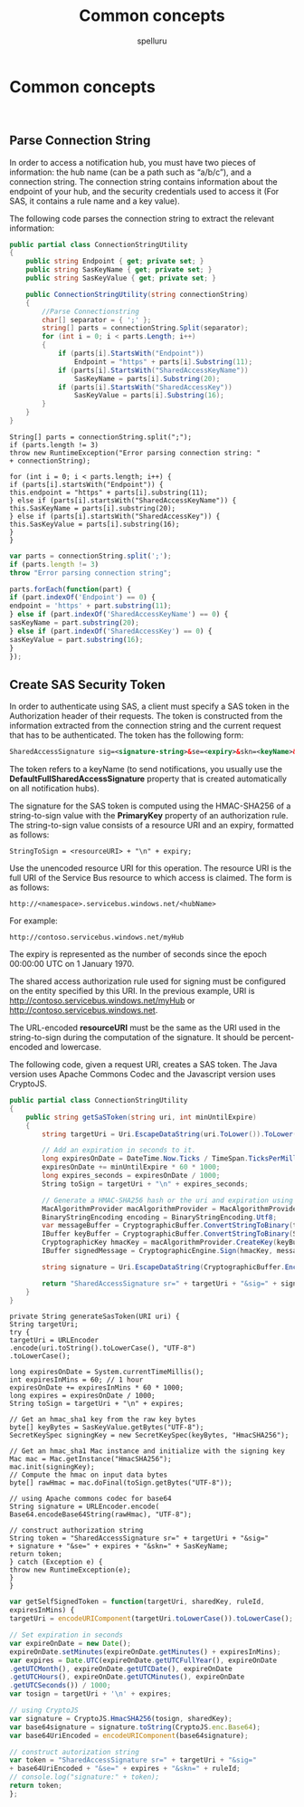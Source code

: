﻿---
title: "Common concepts"
ms.custom: ""
ms.date: "2019-04-05"
ms.prod: "azure"
ms.reviewer: ""
ms.service: "notification-hubs"
ms.suite: ""
ms.tgt_pltfrm: ""
ms.topic: "reference"
author: "spelluru"
ms.author: "spelluru"
manager: "timlt"

---


# Common concepts

 


## Parse Connection String

In order to access a notification hub, you must have two pieces of information: the hub name (can be a path such as “a/b/c”), and a connection string. The connection string contains information about the endpoint of your hub, and the security credentials used to access it (For SAS, it contains a rule name and a key value).

The following code parses the connection string to extract the relevant information:

``` csharp
public partial class ConnectionStringUtility
{
    public string Endpoint { get; private set; }
    public string SasKeyName { get; private set; }
    public string SasKeyValue { get; private set; }

    public ConnectionStringUtility(string connectionString)
    {
        //Parse Connectionstring
        char[] separator = { ';' };
        string[] parts = connectionString.Split(separator);
        for (int i = 0; i < parts.Length; i++)
        {
            if (parts[i].StartsWith("Endpoint"))
                Endpoint = "https" + parts[i].Substring(11);
            if (parts[i].StartsWith("SharedAccessKeyName"))
                SasKeyName = parts[i].Substring(20);
            if (parts[i].StartsWith("SharedAccessKey"))
                SasKeyValue = parts[i].Substring(16);
        }
    }
}
```

    String[] parts = connectionString.split(";");
    if (parts.length != 3)
    throw new RuntimeException("Error parsing connection string: "
    + connectionString);
    
    for (int i = 0; i < parts.length; i++) {
    if (parts[i].startsWith("Endpoint")) {
    this.endpoint = "https" + parts[i].substring(11);
    } else if (parts[i].startsWith("SharedAccessKeyName")) {
    this.SasKeyName = parts[i].substring(20);
    } else if (parts[i].startsWith("SharedAccessKey")) {
    this.SasKeyValue = parts[i].substring(16);
    }
    }

``` javascript
var parts = connectionString.split(';');
if (parts.length != 3)
throw "Error parsing connection string";

parts.forEach(function(part) {
if (part.indexOf('Endpoint') == 0) {
endpoint = 'https' + part.substring(11);
} else if (part.indexOf('SharedAccessKeyName') == 0) {
sasKeyName = part.substring(20);
} else if (part.indexOf('SharedAccessKey') == 0) {
sasKeyValue = part.substring(16);
}
});
```

## Create SAS Security Token

In order to authenticate using SAS, a client must specify a SAS token in the Authorization header of their requests. The token is constructed from the information extracted from the connection string and the current request that has to be authenticated. The token has the following form:

``` xml
SharedAccessSignature sig=<signature-string>&se=<expiry>&skn=<keyName>&sr=<URL-encoded-resourceURI>
```

The token refers to a keyName (to send notifications, you usually use the **DefaultFullSharedAccessSignature** property that is created automatically on all notification hubs).

The signature for the SAS token is computed using the HMAC-SHA256 of a string-to-sign value with the **PrimaryKey** property of an authorization rule. The string-to-sign value consists of a resource URI and an expiry, formatted as follows:

    StringToSign = <resourceURI> + "\n" + expiry;

Use the unencoded resource URI for this operation. The resource URI is the full URI of the Service Bus resource to which access is claimed. The form is as follows:

    http://<namespace>.servicebus.windows.net/<hubName>

For example:

    http://contoso.servicebus.windows.net/myHub

The expiry is represented as the number of seconds since the epoch 00:00:00 UTC on 1 January 1970.

The shared access authorization rule used for signing must be configured on the entity specified by this URI. In the previous example, URI is http://contoso.servicebus.windows.net/myHub or http://contoso.servicebus.windows.net.

The URL-encoded **resourceURI** must be the same as the URI used in the string-to-sign during the computation of the signature. It should be percent-encoded and lowercase.

The following code, given a request URI, creates a SAS token. The Java version uses Apache Commons Codec and the Javascript version uses CryptoJS.

``` csharp
public partial class ConnectionStringUtility
{
    public string getSaSToken(string uri, int minUntilExpire)
    {
        string targetUri = Uri.EscapeDataString(uri.ToLower()).ToLower();

        // Add an expiration in seconds to it.
        long expiresOnDate = DateTime.Now.Ticks / TimeSpan.TicksPerMillisecond;
        expiresOnDate += minUntilExpire * 60 * 1000;
        long expires_seconds = expiresOnDate / 1000;
        String toSign = targetUri + "\n" + expires_seconds;

        // Generate a HMAC-SHA256 hash or the uri and expiration using your secret key.
        MacAlgorithmProvider macAlgorithmProvider = MacAlgorithmProvider.OpenAlgorithm(MacAlgorithmNames.HmacSha256);
        BinaryStringEncoding encoding = BinaryStringEncoding.Utf8;
        var messageBuffer = CryptographicBuffer.ConvertStringToBinary(toSign, encoding);
        IBuffer keyBuffer = CryptographicBuffer.ConvertStringToBinary(SasKeyValue, encoding);
        CryptographicKey hmacKey = macAlgorithmProvider.CreateKey(keyBuffer);
        IBuffer signedMessage = CryptographicEngine.Sign(hmacKey, messageBuffer);

        string signature = Uri.EscapeDataString(CryptographicBuffer.EncodeToBase64String(signedMessage));

        return "SharedAccessSignature sr=" + targetUri + "&sig=" + signature + "&se=" + expires_seconds + "&skn=" + SasKeyName;
    }
}
```

    private String generateSasToken(URI uri) {
    String targetUri;
    try {
    targetUri = URLEncoder
    .encode(uri.toString().toLowerCase(), "UTF-8")
    .toLowerCase();
    
    long expiresOnDate = System.currentTimeMillis();
    int expiresInMins = 60; // 1 hour
    expiresOnDate += expiresInMins * 60 * 1000;
    long expires = expiresOnDate / 1000;
    String toSign = targetUri + "\n" + expires;
    
    // Get an hmac_sha1 key from the raw key bytes
    byte[] keyBytes = SasKeyValue.getBytes("UTF-8");
    SecretKeySpec signingKey = new SecretKeySpec(keyBytes, "HmacSHA256");
    
    // Get an hmac_sha1 Mac instance and initialize with the signing key
    Mac mac = Mac.getInstance("HmacSHA256");
    mac.init(signingKey);
    // Compute the hmac on input data bytes
    byte[] rawHmac = mac.doFinal(toSign.getBytes("UTF-8"));
    
    // using Apache commons codec for base64
    String signature = URLEncoder.encode(
    Base64.encodeBase64String(rawHmac), "UTF-8");
    
    // construct authorization string
    String token = "SharedAccessSignature sr=" + targetUri + "&sig="
    + signature + "&se=" + expires + "&skn=" + SasKeyName;
    return token;
    } catch (Exception e) {
    throw new RuntimeException(e);
    }
    }

``` javascript
var getSelfSignedToken = function(targetUri, sharedKey, ruleId,
expiresInMins) {
targetUri = encodeURIComponent(targetUri.toLowerCase()).toLowerCase();

// Set expiration in seconds
var expireOnDate = new Date();
expireOnDate.setMinutes(expireOnDate.getMinutes() + expiresInMins);
var expires = Date.UTC(expireOnDate.getUTCFullYear(), expireOnDate
.getUTCMonth(), expireOnDate.getUTCDate(), expireOnDate
.getUTCHours(), expireOnDate.getUTCMinutes(), expireOnDate
.getUTCSeconds()) / 1000;
var tosign = targetUri + '\n' + expires;

// using CryptoJS
var signature = CryptoJS.HmacSHA256(tosign, sharedKey);
var base64signature = signature.toString(CryptoJS.enc.Base64);
var base64UriEncoded = encodeURIComponent(base64signature);

// construct autorization string
var token = "SharedAccessSignature sr=" + targetUri + "&sig="
+ base64UriEncoded + "&se=" + expires + "&skn=" + ruleId;
// console.log("signature:" + token);
return token;
};
```

